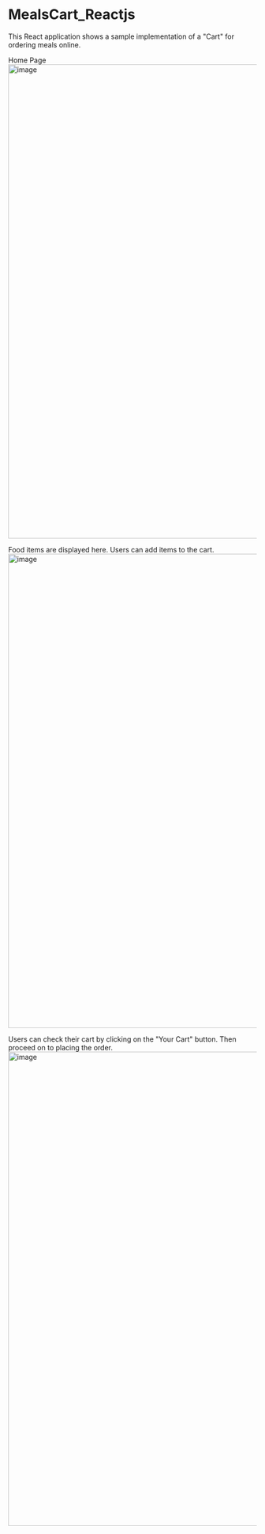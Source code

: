 # MealsCart_Reactjs

This React application shows a sample implementation of a "Cart" for ordering meals online.


Home Page
<img width="960" alt="image" src="https://user-images.githubusercontent.com/96373227/162618455-0191c224-1558-422f-b27d-65f4df60afbd.png">


Food items are displayed here. Users can add items to the cart.
<img width="960" alt="image" src="https://user-images.githubusercontent.com/96373227/162618513-6ea01208-505a-4d07-816e-007776abc06f.png">


Users can check their cart by clicking on the "Your Cart" button. Then proceed on to placing the order.
<img width="960" alt="image" src="https://user-images.githubusercontent.com/96373227/162618587-11ddbdea-156e-4b6d-a6f6-a1885193b812.png">
